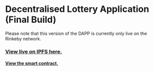 <h1>Decentralised Lottery Application (Final Build)</h1>
Please note that this version of the DAPP is currently only live on the Rinkeby network.

[<h3>View live on IPFS here.</h3>](crimson-union-3359.on.fleek.co)


[<h4>View the smart contract,</h4>](https://rinkeby.etherscan.io/address/0x57CFDCc62dAcd479B14d2625B97E78D87107ABC5#code)

